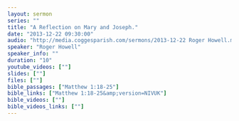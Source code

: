```yaml
---
layout: sermon
series: ""
title: "A Reflection on Mary and Joseph."
date: "2013-12-22 09:30:00"
audio: "http://media.coggesparish.com/sermons/2013-12-22 Roger Howell.mp3"
speaker: "Roger Howell"
speaker_info: ""
duration: "10"
youtube_videos: [""]
slides: [""]
files: [""]
bible_passages: ["Matthew 1:18-25"]
bible_links: ["Matthew 1:18-25&amp;version=NIVUK"]
bible_videos: [""]
bible_videos_links: [""]
---
```

